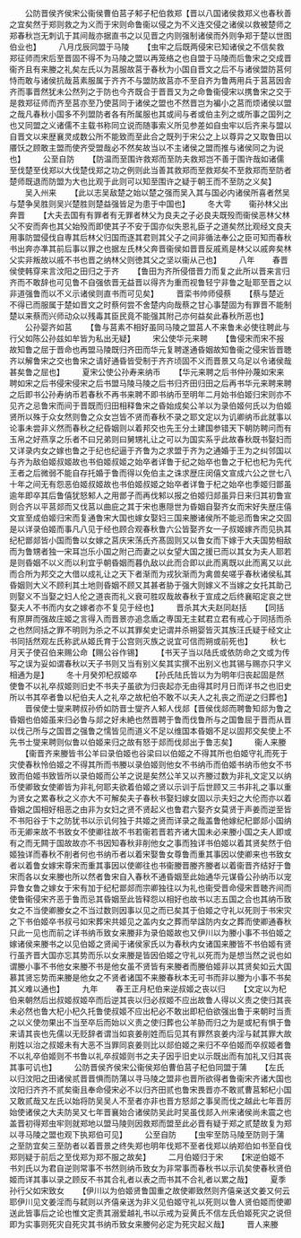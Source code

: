 <!-- { "loadSidebar": true } -->
　　公防晋侯齐侯宋公衞侯曹伯莒子邾子杞伯救郑【晋以八国诸侯救郑义也春秋善之宜矣然于郑则救之为义而于宋则命鲁衞以侵之为不义连交侵之诸侯以救被楚师之郑春秋岂无刺讥于其间哉亦据直书之以见晋之内则强制诸侯而外则争郑于楚以世图伯业也】
　　八月戊辰同盟于马陵
　　【虫牢之后既两侵宋已知诸侯之不信矣救郑征师而宋后至晋固不得不为马陵之盟以再笼络之也自盟于马陵而后鲁宋之交成晋衞齐且有来媵之礼矣左氏以为莒服故莒于春秋为小国自晋文之后不与诸侯盟防莒何恃而敢与诸侯抗哉莒素服属于齐齐不与盟防故莒亦不至自齐为鲁两用兵于莒莒因舎齐而事晋然犹未公然列之于防也今齐既合于晋晋又为之命鲁衞侵宋以携鲁宋之交于是救郑征师而齐至莒亦至乃使莒同于诸侯之盟也不然晋岂为褊小之莒而烦诸侯以盟之哉凡春秋小国多不列盟防者各有所属服也其或间与者或伯主列之或所事之国列之也又同盟之义诸儒不主载书称同立说而随事索义所见参差如自虫牢以后齐来与盟以自晋文以来歴襄灵成数公所不能致而至此合之既列于宋公之上以尊异之又取鲁田以餍饫之顾敢主盟而使齐受盟哉必不然矣故当以不主诸侯之盟而推与诸侯同之为说也】
　　公至自防
　　【防温而至围许救郑而至防夫救郑岂不善于围许哉如诸儒至伐楚至伐郑以大伐楚伐郑之功之例则此当善其救郑而至救郑矣不至救郑而至防者楚师既退而防盟为大也比观于此则可以知至围许之疑于朝王而不至防之义矣】
　　吴入州来
　　【此以志吴敌楚之始以楚之强而吴入其与国必内诸侯所喜者然吴与楚争吴胜则吴兴楚胜则楚益强皆足为患于中国也】
　　冬大雩
　　衞孙林父出奔晋
　　【大夫去国有有罪者有无罪者林父为良夫之子必良夫既殁而衞侯恶林父林父不安而奔也其父始殁而即使其子不安于国亦似失恩礼臣子之道矣然比观经文良夫用事防盟侵伐自専其后林父归国而逐其君则其父子之间非循法奉公之臣可知而春秋书出奔亦凖其前后事以罪之也据左氏林父奔晋衞侯如晋晋反戚焉是林父以戚奔矣林父实非叛故以戚不书也晋之纳林父则徳其父之坚以衞从己也】
　　八年
　　春晋侯使韩穿来言汶阳之田归之于齐
　　【鲁田为齐所侵借晋力而复之此所以晋来言归齐而不敢辞也可见鲁不自强依晋无益晋以得齐为重而视鲁轻宁非鲁之耻耶至晋之以非道强鲁而以不义示诸侯则直书而可见矣】
　　晋栾书帅师侵蔡
　　【蔡与楚近不得已而服属于楚如晋文之时蔡何尝不舍楚内向哉蔡之甘心事楚固为有罪晋不能制楚以来蔡而兴师动众以残毒其臣民竟不能强其附己亦何益矣此春秋所恶也】
　　公孙婴齐如莒
　　【鲁与莒素不相好虽同马陵之盟莒人不来鲁未必使往聘此与行父如陈公孙兹如牟皆为私出无疑】
　　宋公使华元来聘
　　【鲁侵宋而宋不报故知鲁之屈于晋命也再盟马陵既归齐田而华元复聘遂通昏姻故知鲁衞之侵宋皆晋聴齐以解鲁宋之交也鲁宋之请好通昏皆受制于齐齐顷固不义而晋景又乌足以令诸侯哉甚矣鲁之屈也】
　　夏宋公使公孙寿来纳币
　　【华元来聘之后书仲孙蔑如宋来聘如宋之后书侵宋侵宋之后书盟马陵马陵之后书归齐田归田之后再书华元来聘来聘之后即书公孙寿纳币若春秋不再书来聘不即书纳币至明年二月始书伯姬归宋则亦不见齐之忌鲁宋而间于晋既而归田相释鲁宋之昏始成矣公羊以为录伯姬何氏以为伯姬贤所以殊于众女然则鲁之众女岂皆不贤而春秋不录之耶文定以为讥卿纳币此就事以论事未尝非义然而春秋之纪昏姻则以着邦交也先王分土建国参错天下朝防聘问而有玉帛之好燕享之乐者不曰兄弟则曰舅甥礼让之可以为国实系乎此故春秋既书娶妇而又详录内女之嫁也鲁之于纪也纪逼于齐鲁为之求盟于齐为之通婚于王为之纠邻国以与齐为敌伯姬叔姬故也书伯姬叔姬之始卒者详鲁于纪之始卒也鲁之于杞也杞为先代王者之后微弱不能自存托婚于鲁而得以免伯主之诛求歴庄闵僖文宣成六公之世七八十年之间无有怨恶伯姬叔姬故也书伯姬叔姬之始卒者详鲁于杞之始卒也季姬归鄫虽逾年即卒其后鲁僖犹怒邾人之用鄫子而再伐邾以报之伯姬归郯虽异日来归其初鲁宣则合齐以平莒郯而又伐莒以曲庇之其于宋也惠隠世为昏姻自娶齐女而宋好失歴庄僖文宣至成伯姬归宋而复通鲁宋大国也嫁女娶妇三国来媵诸侯所不能忌而鲁宋之交固是以详录伯姬而事凡八见于经也顾合观春秋鲁六公皆娶齐女一子叔姬嫁齐而见执其纪杞鄫郯皆小国而鲁以女嫁之莒庆宋荡氏齐髙固则又以鲁女而下嫁于大夫国势相敌而为鲁甥者独一宋耳岂乐小国之附己而妻之以女望大国之援已而以其女为夫人耶若是则昏姻不以义而以利宜乎朝昏姻而暮仇敌以此而合即以此而离既以此而离又以此而合所为邦交之大借以成礼让之天下者渐而为戎狄渐而为禽兽矣嗟乎春秋诸侯私其昏姻则大义不顾利其土地则昏姻不顾又其甚者胁于强大则嫁义不当嫁之女托其助己则娶义不当娶之妇人伦之道丧而礼义衰可胜叹哉故春秋于宣成之后终襄昭定哀之世娶夫人不书而内女之嫁者亦不复见于经也】
　　晋杀其大夫赵同赵括
　　【同括有原屏而强故庄姬之言得入而晋景亦追念盾之専国无主弑君立君有戒心于同括而杀之也然同括之罪不明则为杀之不以其罪矣史记谓并杀朔婴皆灭其族汪氏疑于经文止书同括然观左氏称武从姬氏育于公宫则灭族之说宜可信而朔或前死也】
　　秋七月天子使召伯来赐公命【赐公谷作锡】
　　【书天子当以陆氏或依防命之文或为传写之误为妥如谓春秋以天子书则又当有别义矣其实撰不出别义也其锡与赐亦只字义相通为是】
　　冬十月癸夘杞叔姬卒
　　【孙氏陆氏皆以为为明年归丧起固是然使鲁不以礼卒叔姬则旧史不书夫子虽欲为归丧起亦无由得其时月日而详书之也旧史所以书其卒者鲁以杞伯夫人之礼卒之故杞伯不敢不以夫人之礼丧之而逆之归葬也】
　　晋侯使士燮来聘叔孙侨如防晋士燮齐人邾人伐郯【晋侯伐郯而聘鲁知郯为鲁之昏姻也伯姬虽来归必鲁与郯之好未絶也然晋聘于鲁而伐鲁所与之国鲁屈于晋而从晋以伐己所与之国晋之强鲁之懦皆见而道义不足以维国本昏姻不足以固邦交矣使上不先书士燮来聘则似鲁以伯姬来归之故有怒于郯而伐郯出于鲁志矣】
　　衞人来媵
　　【衞晋齐来媵皆书公羊曰录伯姬也谷梁曰以伯姬之不得其所也伯姬守礼而死于灾使春秋怜伯姬之不得其所而书媵以录伯姬则他女不书纳币而伯姬书纳币他女不书致而伯姬书致皆所以录伯姬而公羊之说是矣然公羊又以齐媵过数为非礼文定又以纳币使卿致女使卿皆为非礼何耶夫欲着伯姬之贤以示训于后世顾又三书非礼之事以重为贤女之累春秋之义亦大不可解矣夫子春秋书娶妇嫁女固以示夫妇之大伦而亦以着昏姻之国相好相恶之由非为女妇之贤不贤起义也鲁君六娶齐女莫贤于声姜而逆至皆不书阳谷于卞之防犹书以示讥何独于共姬之贤而详录之哉盖鲁他嫁纪杞鄫郯小国纳币无卿来故不书致女不使卿往故不书若衞若晋若齐诸大国未必来媵小国之夫人即或有之而无闗于国故故亦不书因知春秋非削他女之事而独详书伯姬以着其贤矣然于伯姬独详而春秋不削者何也书纳币者以着宋娶鲁女尊鲁而重其事因以使卿来也书致女者以着鲁女嫁宋尊宋而重其事因以使卿往也书衞媵晋媵齐媵者以着衞晋齐结好于鲁宋而各以女来媵也所以然者鲁宋自入春秋不通昏姻至此始通华元谋昏公孙纳币以宠异鲁女鲁之嫁女于宋有加于纪杞鄫郯而宗卿独往以为礼也衞受晋命侵宋晋聴齐间而使鲁衞侵宋齐恶于鲁而忌其昏姻至此皆释怨以相好也故书以志五国之合也其纳币致女之不当使卿媵女之不当过数则因事以见之而已矣其于伯姬之守礼以死则于书宋灾之下书伯姬卒书叔弓如宋葬宋共姬见之盖内女之葬而举諡防内女之葬而使卿通春秋只此一见也而前之详书纳币致女来媵非为录伯姬故也又伊川以为媵小事不书伯姬之嫁诸侯来媵书之以见伯姬之贤闻于诸侯家氏以为春秋内女诸国来媵皆不书伯姬有贤行虽齐晋大国亦忘其势而乐以女来媵是皆因伯姬之守礼以死而为是想当然之说也如谓媵小事不书他女来媵不书是他女虽不贤皆有来媵者而媵伯姬非以其贤矣如云大国慕其贤忘势而来媵是他女之不贤者诸国不来媵春秋本无可书而非以媵为小事不书矣其义难以通也】
　　九年
　　春王正月杞伯来逆叔姬之丧以归
　　【文定以为杞伯来朝然后出叔姬叔姬卒而后逆其丧以归必叔姬不应出故鲁人得以义责之使归其丧未必然也鲁大杞小杞久托鲁使叔姬不应出杞必不敢出即杞伯欲强出鲁于来朝时当责之以义使勿果出不当至卒后而始以义责之使归葬也公羊胁而归之为是或杞有惧于鲁来请其丧也先儒以无贬辞者谓当如哀姜削姓而后见其有罪然哀姜内淫与弑其罪大故削姓以治之叔姬未有大恶不当罪同哀姜则比以郯伯姬之来归不卒伯姬而卒叔姬者鲁不以礼卒伯姬则不书鲁以礼卒叔姬则书之夫子因乎旧史以示既出而有加礼又归其丧其事可讥也】
　　公防晋侯齐侯宋公衞侯郑伯曹伯莒子杞伯同盟于蒲
　　【左氏以归汶阳之田诸侯贰晋晋惧而防蒲以寻马陵之盟非也晋所欲得者鲁衞宋齐诸大国也汶阳归齐齐不贰矣衞且奉命侵宋必不以归齐田贰也鲁宋畏晋亦不敢贰曹莒邾杞小国又敢贰哉又左氏以始将防吴吴人不至者亦非也晋方怒郯之事吴而伐之越此七年晋厉始使诸侯之大夫防吴又七年晋襄始合诸侯防吴此时吴虽伐郯入州来诸侯尚未震之也盖晋初得郑虫牢则就郑地以盟马陵则因救郑而盟至此必晋有疑于郑之贰楚故复为郑以寻马陵之盟也观下执郑伯可见】
　　公至自防
　　【虫牢至防马陵至防则于蒲之至防宜矣三至防者以着晋景之终失郑也明年伐郑不至者伐郑以纳郑伯如书至自伐郑则疑于前后之至伐郑为郑不服之故矣】
　　二月伯姬归于宋
　　【宋逆伯姬不书刘氏以为君自逆则常事不书然则纳币致女为非常事而春秋书以示讥矣使春秋贤伯姬而详其事以录之顾反不书其合礼者以表之而书其不合礼者以累之哉】
　　夏季孙行父如宋致女
　　【伊川以为伯姬贤鲁国重之故使卿致然则齐僖亲送文姜又何云耶伊川见文姜淫而与弑则以齐僖亲送为非义见伯姬守礼以死则以鲁人贤伯姬而使卿送此皆事后之论也惟文定责其溺爱越礼书以示戒为妥黄氏不信左氏伯姬死灾之说但即为实事则死灾自死灾其书纳币致女来媵何必定为死灾起义哉】
　　晋人来媵
